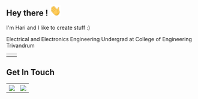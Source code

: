 ## Hey there !  <img src="https://raw.githubusercontent.com/ABSphreak/ABSphreak/master/gifs/Hi.gif" width="30px">

I'm Hari and I like to create stuff :)

Electrical and Electronics Engineering Undergrad at College of Engineering Trivandrum

<table align="center">
  <tr>
    <td>
<href="https://github-readme-stats.vercel.app/api?username=harishnkr&show_icons=true&theme=calm&layout=compact"> </td>
    <td>
<href="https://github-readme-stats.vercel.app/api/top-langs/?username=harishnkr&layout=compact&theme=calm&hide=roff&langs_count=10"> </td>
  </tr>
  </table>

## Get In Touch

<table align="center">
  <tr>
<td> <a href="https://hari2menon1234@gmail.com"><img align="center" width="25px" src="https://cdn.svarun.dev/social/gmail.svg"/></a></td>
<td> <a href="https://www.linkedin.com/in/kharishankar/"><img align="center" width="25px" src="https://cdn.svarun.dev/social/linkedin.svg"/></a></td>
  </tr>
</table>
